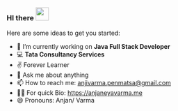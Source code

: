 ### HI there <img src="https://github.com/sciencepal/sciencepal/blob/master/assets/Hi.gif" width="30" height="30">


Here are some ideas to get you started:

- 🔭 I’m currently working on **Java Full Stack Developer**
- 💻 **Tata Consultancy Services**
- ✌  Forever Learner
- 💬 Ask me about anything
- 📫 How to reach me: anjivarma.penmatsa@gmail.com
- 🤹‍♀️ For quick Bio: https://anjaneyavarma.me
- 😄 Pronouns: Anjan/ Varma
